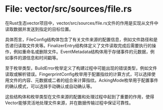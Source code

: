 # File: vector/src/sources/file.rs

在Rust生态vector项目中，vector/src/sources/file.rs文件的作用是实现从文件中读取数据并发送到指定的目标位置。

具体而言，FileConfig结构体包含了有关文件来源的配置信息，例如文件路径和是否递归读取文件夹等。FinalizerEntry结构体定义了文件读取完成后需要执行的操作，例如重命名或删除文件。EventMetadata结构体用于存储事件的元数据，例如事件的源信息和时间戳等。

至于枚举类型，BuildError枚举定义了构建过程中可能出现的错误类型，例如文件读取或解析错误。FingerprintConfig枚举用于配置指纹的计算方式，可以选择使用文件的内容、元数据或二者的组合来计算指纹。AckingMode枚举用于配置事件的确认模式，可以选择手动确认或自动确认等。

这些结构体和枚举类型在文件来源的配置和处理过程中起到了重要的作用，使得Vector能够灵活地处理文件来源，并在数据传输过程中保证可靠性。

